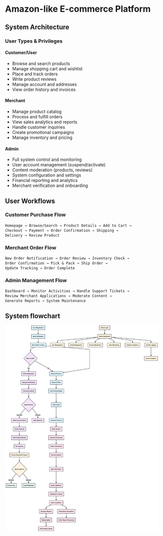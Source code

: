 # Amazon-like E-commerce Platform

## System Architecture

### User Types & Privileges

#### Customer/User
- Browse and search products
- Manage shopping cart and wishlist
- Place and track orders
- Write product reviews
- Manage account and addresses
- View order history and invoices

#### Merchant
- Manage product catalog
- Process and fulfill orders
- View sales analytics and reports
- Handle customer inquiries
- Create promotional campaigns
- Manage inventory and pricing

#### Admin
- Full system control and monitoring
- User account management (suspend/activate)
- Content moderation (products, reviews)
- System configuration and settings
- Financial reporting and analytics
- Merchant verification and onboarding

## User Workflows

### Customer Purchase Flow
```
Homepage → Browse/Search → Product Details → Add to Cart → 
Checkout → Payment → Order Confirmation → Shipping → 
Delivery → Review Product
```

### Merchant Order Flow
```
New Order Notification → Order Review → Inventory Check → 
Order Confirmation → Pick & Pack → Ship Order → 
Update Tracking → Order Complete
```

### Admin Management Flow
```
Dashboard → Monitor Activities → Handle Support Tickets → 
Review Merchant Applications → Moderate Content → 
Generate Reports → System Maintenance
```
## System  flowchart
![Flowchart](./flowchartPNG.png)
